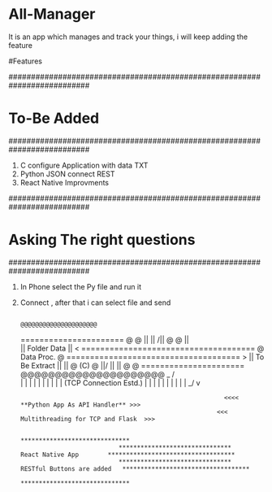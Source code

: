 # All-Manager
It is an app which manages and track your things, i will keep adding the feature

#Features

##########################################################################
#                             To-Be Added
##########################################################################

1. C configure Application with data TXT 
2. Python JSON connect REST 
3. React Native Improvments


##########################################################################
#                      Asking The right questions
##########################################################################

1. In Phone select the Py file and run it
2. Connect , after that i can select file and send

                                                                  

                                                                      @@@@@@@@@@@@@@@@@@@@@
   ======================                                             @                   @
  ||                    ||    /||                                     @                   @                                     ||\
  ||    Folder Data     ||   <  ===================================== @     Data Proc.    @ =====================================   > 
  ||   To Be Extract    ||    \||                                     @        (C)        @                                     ||/
  ||                    ||                                            @                   @
   ======================                                             @@@@@@@@@@@@@@@@@@@@@
                                                                                _
                                                                               / \
                                                                               | |
                                                                               | |
                                                                               | |
                                                                               | |
                                                                               | | (TCP Connection Estd.)
                                                                               | |
                                                                               | |
                                                                               | |
                                                                               | |
                                                                               | |
                                                                               \_/
                                                                                v
                                                                                
                                                               <<<< **Python App As API Handler** >>>
                                                             <<<  Multithreading for TCP and Flask  >>>

                                                                 ******************************
                                  *******************************       React Native App        ***********************************
                                  *******************************   RESTful Buttons are added   ***********************************
                                                                 ******************************





                        
